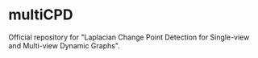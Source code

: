 # multiCPD
Official repository for "Laplacian Change Point Detection for Single-view and Multi-view Dynamic Graphs".
